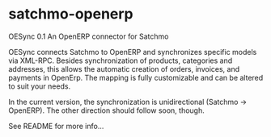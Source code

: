 satchmo-openerp
===============

OESync 0.1
An OpenERP connector for Satchmo


OESync connects Satchmo to OpenERP and synchronizes specific models via XML-RPC.
Besides synchronization of products, categories and addresses, this allows the automatic creation of orders, invoices, and payments in OpenErp. The mapping is fully customizable and can be altered to suit your needs.

In the current version, the synchronization is unidirectional (Satchmo -> OpenERP). The other direction should follow soon, though.


See README for more info...
